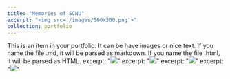```yaml
---
title: "Memories of SCNU"
excerpt: "<img src='/images/500x300.png'>"
collection: portfolio
---
```


This is an item in your portfolio. It can be have images or nice text. If you name the file .md, it will be parsed as markdown. If you name the file .html, it will be parsed as HTML. 
excerpt: "<img src='/images/500x300.png'>"
excerpt: "<img src='/images/500x300.png'>"
excerpt: "<img src='/images/500x300.png'>"
excerpt: "<img src='/images/500x300.png'>"
